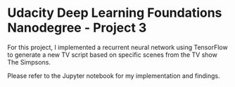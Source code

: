 # Udacity Deep Learning Foundations Nanodegree - Project 3

For this project, I implemented a recurrent neural network using TensorFlow to generate a new TV script based on specific scenes from the TV show The Simpsons.

Please refer to the Jupyter notebook for my implementation and findings.
